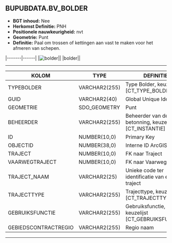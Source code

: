 ﻿## BUPUBDATA.BV_BOLDER


* __BGT inhoud:__ Nee
* __Herkomst Definitie:__ PNH
* __Positionele nauwkeurigheid:__ nvt
* __Geometrie:__ Punt
* __Definitie:__ Paal om trossen of kettingen aan vast te maken voor het afmeren van schepen.

|-------|------|
|![bolder](bolder.png)||
|bolder||

***

|KOLOM                               |TYPE              |DEFINITIE|
|------                              |----              |-----    |
|TYPEBOLDER                          |VARCHAR2(255)     |Type Bolder, keuzelijst [CT_TYPE_BOLDER]|
|GUID                                |VARCHAR2(40)      |Global Unique Identifier|
|GEOMETRIE                           |SDO_GEOMETRY      |Punt|
|BEHEERDER                           |VARCHAR2(255)     |Beheerder van de betonning, keuzelijst [CT_INSTANTIE]|
|ID                                  |NUMBER(10,0)      |Primary Key|
|OBJECTID                            |NUMBER(38,0)   |Interne ID ArcGIS|
|TRAJECT                             |NUMBER(10,0)      |FK naar Traject|
|VAARWEGTRAJECT                      |NUMBER(10,0)      |FK naar Vaarwegtraject|
|TRAJECT_NAAM                        |VARCHAR2(25)      |Unieke code ter identificatie van een traject|
|TRAJECTTYPE                         |VARCHAR2(255)    |Trajecttype, keuzelijst [CT_TRAJECTTYPE]|
|GEBRUIKSFUNCTIE                    |VARCHAR2(255)    |Gebruiksfunctie, keuzelijst [CT_GEBRUIKSFUNCTIE]|
|GEBIEDSCONTRACTREGIO                |VARCHAR2(255)  |Regio naam|

***
